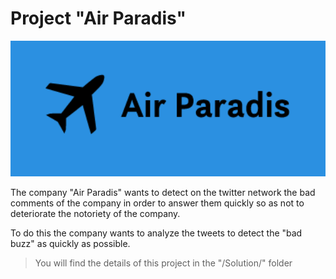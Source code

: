 # Project "Air Paradis"
<p align="center">
	<img src="https://github.com/Seb-IX/Projet_7/blob/main/Solution/script/img/logo.png" style="width:600px;">
</p>

The company "Air Paradis" wants to detect on the twitter network the bad comments of the company in order to answer them quickly so as not to deteriorate the notoriety of the company.

To do this the company wants to analyze the tweets to detect the "bad buzz" as quickly as possible.

> You will find the details of this project in the "/Solution/" folder